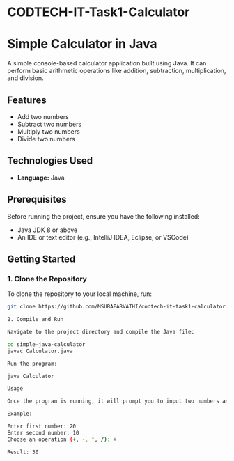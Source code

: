 # CODTECH-IT-Task1-Calculator
# Simple Calculator in Java

A simple console-based calculator application built using Java. It can perform basic arithmetic operations like addition, subtraction, multiplication, and division.

## Features

- Add two numbers
- Subtract two numbers
- Multiply two numbers
- Divide two numbers

## Technologies Used

- **Language:** Java

## Prerequisites

Before running the project, ensure you have the following installed:

- Java JDK 8 or above
- An IDE or text editor (e.g., IntelliJ IDEA, Eclipse, or VSCode)

## Getting Started

### 1. Clone the Repository

To clone the repository to your local machine, run:

```bash
git clone https://github.com/MSUBAPARVATHI/codtech-it-task1-calculator.git

2. Compile and Run

Navigate to the project directory and compile the Java file:

cd simple-java-calculator
javac Calculator.java

Run the program:

java Calculator

Usage

Once the program is running, it will prompt you to input two numbers and the operation you want to perform (addition, subtraction, multiplication, or division).

Example:

Enter first number: 20
Enter second number: 10
Choose an operation (+, -, *, /): +

Result: 30

